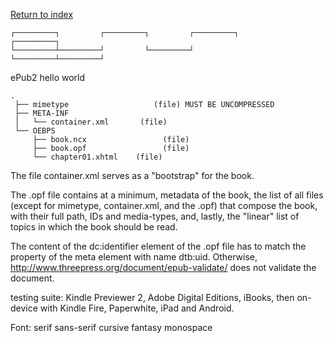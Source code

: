  <a href="./index.html">Return to index</a>

 ```
 ┌─────────┐         ┌─────────┐         ┌─────────┐         ┌─────────┐
 └─────────┴─────────┘         └─────────┘         └─────────┴─────────┘
 ```
 ePub2 hello world
 ```
 .
  ├── mimetype                   (file) MUST BE UNCOMPRESSED
  ├── META-INF
  │   └── container.xml       (file)
  └── OEBPS
      ├── book.ncx                 (file)
      ├── book.opf                 (file)
      └── chapter01.xhtml    (file)
 ```
 The file container.xml serves as a "bootstrap" for the book.
 
 The .opf file contains at a minimum, metadata of the book, the list of all files (except for mimetype, container.xml, and the .opf) that compose the book, with their full path, IDs and media-types, and, lastly, the "linear" list of topics in which the book should be read.
 
 The content of the dc:identifier element of the .opf file has to match the property of the meta element with name dtb:uid. Otherwise, http://www.threepress.org/document/epub-validate/ does not validate the document.
 
 
  testing suite: Kindle Previewer 2, Adobe Digital Editions, iBooks, then on-device with Kindle Fire, Paperwhite, iPad and Android. 
 
 Font:   serif   sans-serif   cursive   fantasy   monospace
